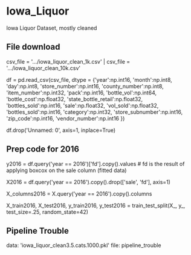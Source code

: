 # Iowa_Liquor
Iowa Liquor Dataset, mostly cleaned

## File download
csv_file = '.../iowa_liquor_clean_1k.csv'          |               csv_file = '.../iowa_liquor_clean_10k.csv'

df = pd.read_csv(csv_file,
        dtype = {'year':np.int16, 'month':np.int8, 'day':np.int8,
        'store_number':np.int16, 'county_number':np.int8, 'item_number':np.int32,
        'pack':np.int16, 'bottle_vol':np.int64, 'bottle_cost':np.float32,
        'state_bottle_retail':np.float32, 'bottles_sold':np.int16, 'sale':np.float32,
        'vol_sold':np.float32, 'bottles_sold':np.int16,
        'category':np.int32, 'store_subnumber':np.int16, 'zip_code':np.int16,
        'vendor_number':np.int16
        })

df.drop('Unnamed: 0', axis=1, inplace=True)

## Prep code for 2016

y2016 = df.query('year == 2016')['fd'].copy().values # fd is the result of applying boxcox on the sale column (fitted data)

X2016 = df.query('year == 2016').copy().drop(['sale', 'fd'], axis=1)

X_columns2016 = X.query('year == 2016').copy().columns

X_train2016, X_test2016, y_train2016, y_test2016 = train_test_split(X_, y_, test_size=.25, random_state=42)

## Pipeline Trouble
data: 'iowa_liquor_clean3.5.cats.1000.pkl'
file: pipeline_trouble
